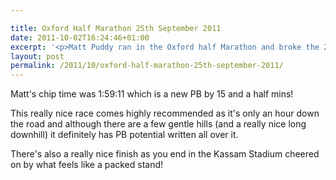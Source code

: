 ```yaml
---

title: Oxford Half Marathon 25th September 2011
date: 2011-10-02T16:24:46+01:00
excerpt: '<p>Matt Puddy ran in the Oxford half Marathon and broke the 2 hour mark for the first time.</p>'
layout: post
permalink: /2011/10/oxford-half-marathon-25th-september-2011/
---
```

Matt's chip time was 1:59:11 which is a new PB by 15 and a half mins! 

This really nice race comes highly recommended as it's only an hour down the road and although there are a few gentle hills (and a really nice long downhill) it definitely has PB potential written all over it. 

There's also a really nice finish as you end in the Kassam Stadium cheered on by what feels like a packed stand!